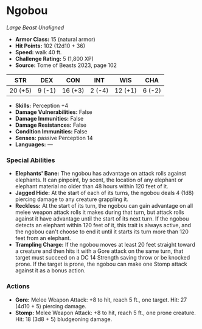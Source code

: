# Ngobou

*Large* *Beast* *Unaligned*

- **Armor Class:** 15 (natural armor)
- **Hit Points:** 102 (12d10 + 36)
- **Speed:** walk 40 ft.
- **Challenge Rating:** 5 (1,800 XP)
- **Source:** Tome of Beasts 2023, page 102

| STR | DEX | CON | INT | WIS | CHA |
| --- | --- | --- | --- | --- | --- |
| 20 (+5) | 9 (-1) | 16 (+3) | 2 (-4) | 12 (+1) | 6 (-2) |

- **Skills:** Perception +4
- **Damage Vulnerabilities:** False
- **Damage Immunities:** False
- **Damage Resistances:** False
- **Condition Immunities:** False
- **Senses:** passive Perception 14
- **Languages:** —

### Special Abilities

- **Elephants' Bane:** The ngobou has advantage on attack rolls against elephants. It can pinpoint, by scent, the location of any elephant or elephant material no older than 48 hours within 120 feet of it.
- **Jagged Hide:** At the start of each of its turns, the ngobou deals 4 (1d8) piercing damage to any creature grappling it.
- **Reckless:** At the start of its turn, the ngobou can gain advantage on all melee weapon attack rolls it makes during that turn, but attack rolls against it have advantage until the start of its next turn. If the ngobou detects an elephant within 120 feet of it, this trait is always active, and the ngobou can't choose to end it until it starts its turn more than 120 feet from an elephant.
- **Trampling Charge:** If the ngobou moves at least 20 feet straight toward a creature and then hits it with a Gore attack on the same turn, that target must succeed on a DC 14 Strength saving throw or be knocked prone. If the target is prone, the ngobou can make one Stomp attack against it as a bonus action.

### Actions

- **Gore:** Melee Weapon Attack: +8 to hit, reach 5 ft., one target. Hit: 27 (4d10 + 5) piercing damage.
- **Stomp:** Melee Weapon Attack: +8 to hit, reach 5 ft., one prone creature. Hit: 18 (3d8 + 5) bludgeoning damage.
